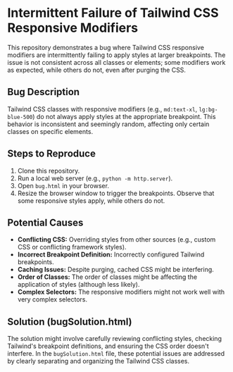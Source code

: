 # Intermittent Failure of Tailwind CSS Responsive Modifiers

This repository demonstrates a bug where Tailwind CSS responsive modifiers are intermittently failing to apply styles at larger breakpoints. The issue is not consistent across all classes or elements; some modifiers work as expected, while others do not, even after purging the CSS.

## Bug Description
Tailwind CSS classes with responsive modifiers (e.g., `md:text-xl`, `lg:bg-blue-500`) do not always apply styles at the appropriate breakpoint.  This behavior is inconsistent and seemingly random, affecting only certain classes on specific elements.

## Steps to Reproduce
1. Clone this repository.
2. Run a local web server (e.g., `python -m http.server`).
3. Open `bug.html` in your browser.
4. Resize the browser window to trigger the breakpoints. Observe that some responsive styles apply, while others do not.

## Potential Causes
* **Conflicting CSS:**  Overriding styles from other sources (e.g., custom CSS or conflicting framework styles).
* **Incorrect Breakpoint Definition:** Incorrectly configured Tailwind breakpoints.
* **Caching Issues:** Despite purging, cached CSS might be interfering.
* **Order of Classes:** The order of classes might be affecting the application of styles (although less likely).
* **Complex Selectors:**  The responsive modifiers might not work well with very complex selectors. 

## Solution (bugSolution.html)
The solution might involve carefully reviewing conflicting styles, checking Tailwind's breakpoint definitions, and ensuring the CSS order doesn't interfere. In the `bugSolution.html` file, these potential issues are addressed by clearly separating and organizing the Tailwind CSS classes.